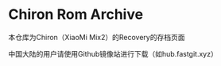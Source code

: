 # Chiron Rom Archive

本仓库为Chiron（XiaoMi Mix2）的Recovery的存档页面

中国大陆的用户请使用Github镜像站进行下载（如hub.fastgit.xyz）
